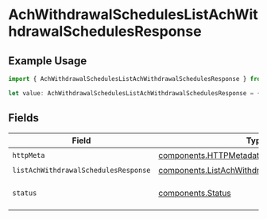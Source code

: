 # AchWithdrawalSchedulesListAchWithdrawalSchedulesResponse

## Example Usage

```typescript
import { AchWithdrawalSchedulesListAchWithdrawalSchedulesResponse } from "@apexfintechsolutions/ascend-sdk/models/operations";

let value: AchWithdrawalSchedulesListAchWithdrawalSchedulesResponse = {};
```

## Fields

| Field                                                                                                          | Type                                                                                                           | Required                                                                                                       | Description                                                                                                    |
| -------------------------------------------------------------------------------------------------------------- | -------------------------------------------------------------------------------------------------------------- | -------------------------------------------------------------------------------------------------------------- | -------------------------------------------------------------------------------------------------------------- |
| `httpMeta`                                                                                                     | [components.HTTPMetadata](../../models/components/httpmetadata.md)                                             | :heavy_check_mark:                                                                                             | N/A                                                                                                            |
| `listAchWithdrawalSchedulesResponse`                                                                           | [components.ListAchWithdrawalSchedulesResponse](../../models/components/listachwithdrawalschedulesresponse.md) | :heavy_minus_sign:                                                                                             | OK                                                                                                             |
| `status`                                                                                                       | [components.Status](../../models/components/status.md)                                                         | :heavy_minus_sign:                                                                                             | INVALID_ARGUMENT: The request has an invalid argument.                                                         |